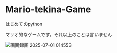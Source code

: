 # Mario-tekina-Game
はじめてのpython  

マリオ的なゲームです。それ以上のことは言いません

![画面録画 2025-07-01 014553](https://github.com/user-attachments/assets/92ab878c-3c7e-45ba-bae2-35153a2416ef)

